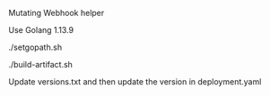Mutating Webhook helper

Use Golang 1.13.9

./setgopath.sh

./build-artifact.sh

Update versions.txt and then update the version in deployment.yaml